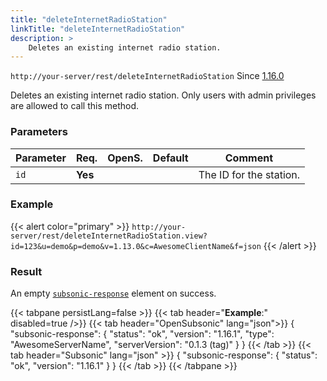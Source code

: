 ```yaml
---
title: "deleteInternetRadioStation"
linkTitle: "deleteInternetRadioStation"
description: >
    Deletes an existing internet radio station.
---
```


`http://your-server/rest/deleteInternetRadioStation` Since [1.16.0](../../subsonic-versions)

Deletes an existing internet radio station. Only users with admin privileges are allowed to call this method.

### Parameters

| Parameter | Req. | OpenS. | Default | Comment |
| --- | --- | --- | --- | --- |
| `id` | **Yes** |  |    | The ID for the station. |

### Example

{{< alert color="primary" >}} `http://your-server/rest/deleteInternetRadioStation.view?id=123&u=demo&p=demo&v=1.13.0&c=AwesomeClientName&f=json` {{< /alert >}}

### Result

An empty [`subsonic-response`](../../responses/subsonic-response) element on success.

{{< tabpane persistLang=false >}}
{{< tab header="**Example**:" disabled=true />}}
{{< tab header="OpenSubsonic" lang="json">}}
{
  "subsonic-response": {
    "status": "ok",
    "version": "1.16.1",
    "type": "AwesomeServerName",
    "serverVersion": "0.1.3 (tag)"
  }
}
{{< /tab >}}
{{< tab header="Subsonic" lang="json" >}}
{
  "subsonic-response": {
    "status": "ok",
    "version": "1.16.1"
  }
}
{{< /tab >}}
{{< /tabpane >}}
